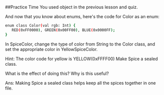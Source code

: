 ##Practice Time
You used object in the previous lesson and quiz.

And now that you know about enums, here's the code for Color as an enum:

```sh
enum class Color(val rgb: Int) {
   RED(0xFF0000), GREEN(0x00FF00), BLUE(0x0000FF);
}

```

In SpiceColor, change the type of color from String to the Color class, and set the appropriate color in YellowSpiceColor.

Hint: The color code for yellow is YELLOW(0xFFFF00)
Make Spice a sealed class.

What is the effect of doing this?
Why is this useful?

Ans: Making Spice a sealed class helps keep all the spices together in one file.